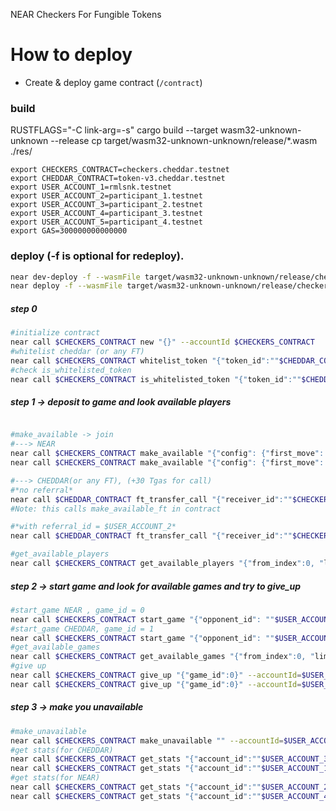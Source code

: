 NEAR Checkers For Fungible Tokens

How to deploy
==================

- Create & deploy game contract (`/contract`)
### build
RUSTFLAGS="-C link-arg=-s" cargo build --target wasm32-unknown-unknown --release 
cp target/wasm32-unknown-unknown/release/*.wasm ./res/

```shell
export CHECKERS_CONTRACT=checkers.cheddar.testnet
export CHEDDAR_CONTRACT=token-v3.cheddar.testnet
export USER_ACCOUNT_1=rmlsnk.testnet
export USER_ACCOUNT_2=participant_1.testnet
export USER_ACCOUNT_3=participant_2.testnet
export USER_ACCOUNT_4=participant_3.testnet
export USER_ACCOUNT_5=participant_4.testnet
export GAS=300000000000000
```

### deploy (-f is optional for redeploy).
```bash 
near dev-deploy -f --wasmFile target/wasm32-unknown-unknown/release/checkers.wasm
near deploy -f --wasmFile target/wasm32-unknown-unknown/release/checkers.wasm --accountId $CHECKERS_CONTRACT
```  

##### step 0  

```bash 
#initialize contract
near call $CHECKERS_CONTRACT new "{}" --accountId $CHECKERS_CONTRACT
#whitelist cheddar (or any FT)  
near call $CHECKERS_CONTRACT whitelist_token "{"token_id":""$CHEDDAR_CONTRACT""}" --accountId $CHECKERS_CONTRACT --gas $GAS
#check is_whitelisted_token  
near call $CHECKERS_CONTRACT is_whitelisted_token "{"token_id":""$CHEDDAR_CONTRACT""}" --accountId $CHECKERS_CONTRACT
```  

##### step 1 -> deposit to game and look available players
```bash

#make_available -> join  
#---> NEAR  
near call $CHECKERS_CONTRACT make_available "{"config": {"first_move": "Random"}, "referrer_id": null}" --accountId=$USER_ACCOUNT_2 --depositYocto 10000000000000000000000
near call $CHECKERS_CONTRACT make_available "{"config": {"first_move": "Random"}, "referrer_id": null}" --accountId=$USER_ACCOUNT_4 --depositYocto 10000000000000000000000

#---> CHEDDAR(or any FT), (+30 Tgas for call) 
#*no referral*
near call $CHEDDAR_CONTRACT ft_transfer_call "{"receiver_id":""$CHECKERS_CONTRACT"","amount":"1000000000000000000000000", "msg":""}" --accountId=$USER_ACCOUNT_2 --depositYocto 1 --gas $GAS 
#Note: this calls make_available_ft in contract 

#*with referral_id = $USER_ACCOUNT_2* 
near call $CHEDDAR_CONTRACT ft_transfer_call "{"receiver_id":""$CHECKERS_CONTRACT"","amount":"1000000000000000000000000", "msg":""$USER_ACCOUNT_2""}" --accountId=$USER_ACCOUNT_1 --depositYocto 1 --gas $GAS 
```

```bash
#get_available_players  
near call $CHECKERS_CONTRACT get_available_players "{"from_index":0, "limit": 50}" --accountId $CHECKERS_CONTRACT
```
##### step 2 -> start game and look for available games and try to give_up 
```bash 
#start_game NEAR , game_id = 0
near call $CHECKERS_CONTRACT start_game "{"opponent_id": ""$USER_ACCOUNT_4""}" --accountId=$USER_ACCOUNT_3
#start_game CHEDDAR, game_id = 1
near call $CHECKERS_CONTRACT start_game "{"opponent_id": ""$USER_ACCOUNT_3""}" --accountId=$USER_ACCOUNT_1 
#get_available_games  
near call $CHECKERS_CONTRACT get_available_games "{"from_index":0, "limit": 50}" --accountId $CHECKERS_CONTRACT   
#give up  
near call $CHECKERS_CONTRACT give_up "{"game_id":0}" --accountId=$USER_ACCOUNT_2 --depositYocto 1
near call $CHECKERS_CONTRACT give_up "{"game_id":0}" --accountId=$USER_ACCOUNT_1 --depositYocto 1
```  
##### step 3 -> make you unavailable 
```bash 
#make_unavailable  
near call $CHECKERS_CONTRACT make_unavailable "" --accountId=$USER_ACCOUNT_1 --depositYocto 1   
#get stats(for CHEDDAR)
near call $CHECKERS_CONTRACT get_stats "{"account_id":""$USER_ACCOUNT_3"", "token_id":""$CHEDDAR_CONTRACT""}" --accountId $CHECKERS_CONTRACT
near call $CHECKERS_CONTRACT get_stats "{"account_id":""$USER_ACCOUNT_1"", "token_id":""$CHEDDAR_CONTRACT""}" --accountId $CHECKERS_CONTRACT
#get stats(for NEAR)
near call $CHECKERS_CONTRACT get_stats "{"account_id":""$USER_ACCOUNT_2""}" --accountId $CHECKERS_CONTRACT
near call $CHECKERS_CONTRACT get_stats "{"account_id":""$USER_ACCOUNT_4""}" --accountId $CHECKERS_CONTRACT   

```